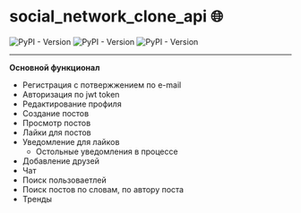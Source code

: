 # social_network_clone_api :globe_with_meridians:
![PyPI - Version](https://img.shields.io/pypi/v/Django?label=Django) ![PyPI - Version](https://img.shields.io/pypi/v/djangorestframework?label=djangorestframework) ![PyPI - Version](https://img.shields.io/pypi/v/djangorestframework-simplejwt?label=simplejwt)
___
**Основной функционал**
+ Регистрация с потвержжением по e-mail
+ Авторизация по jwt token
+ Редактирование профиля
+ Создание постов
+ Просмотр постов
+ Лайки для постов
+ Уведомление для лайков
  + Остольные уведомления в процессе
+ Добавление друзей
+ Чат
+ Поиск пользоваетлей
+ Поиск постов по словам, по автору поста
+ Тренды
